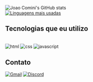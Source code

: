 ![Joao Comini's GitHub stats](https://github-readme-stats.vercel.app/api?username=JoaoCominii&show_icons=true&theme=dark)   
[![Linguagens mais usadas](https://github-readme-stats.vercel.app/api/top-langs/?username=JoaoCominii&layout=donut)](https://github.com/anuraghazra/github-readme-stats)


## Tecnologias que eu utilizo

<div style="display: inline-block"></br>
  <img align="center" alt="html" src="https://img.shields.io/badge/HTML5-E34F26?style=for-the-badge&logo=html5&logoColor=white">
  <img align="center" alt="css" src="https://img.shields.io/badge/CSS3-1572B6?style=for-the-badge&logo=css3&logoColor=white">
  <img align="center" alt="javascript" src="https://img.shields.io/badge/JavaScript-F7DF1E?style=for-the-badge&logo=javascript&logoColor=black">
</div>

## Contato

 [![Gmail](https://img.shields.io/badge/Gmail-D14836?style=for-the-badge&logo=gmail&logoColor=white)](joaocomini98@gmail.com)
  [![Discord](https://img.shields.io/badge/Discord-7289DA?style=for-the-badge&logo=discord&logoColor=white)](discordapp.com/users/263371583740051456)
